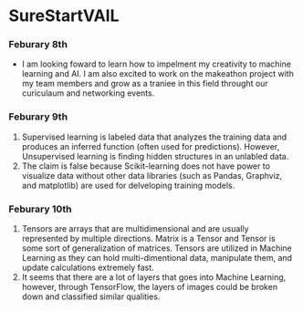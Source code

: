 # SureStartVAIL
### Feburary 8th
- I am looking foward to learn how to impelment my creativity to machine learning and AI. I am also excited to work on the makeathon project with my team members and grow as a traniee in this field throught our curiculaum and networking events. 
### Feburary 9th
1. Supervised learning is labeled data that analyzes the training data and produces an inferred function (often used for predictions). However, Unsupervised learning is finding hidden structures in an unlabled data. 
2. The claim is false because Scikit-learning does not have power to visualize data without other data libraries (such as Pandas, Graphviz, and matplotlib) are used for delveloping training models.
### Feburary 10th
1. Tensors are arrays that are multidimensional and are usually represented by multiple directions. Matrix is a Tensor and Tensor is some sort of generalization of matrices. Tensors are utilized in Machine Learning as they can hold multi-dimentional data, manipulate them, and update calculations extremely fast. 
2. It seems that there are a lot of layers that goes into Machine Learning, however, through TensorFlow, the layers of images could be broken down and classified similar qualities. 
